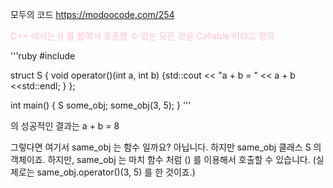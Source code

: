 

모두의 코드 <https://modoocode.com/254>

<span style = "color:pink"> C++ 에서는 () 를 붙여서 호출할 수 있는 모든 것을 Callable 이라고 정의 </span>

'''ruby
#include <iostream>
  
  struct S {
    void operator()(int a, int b) {std::cout << "a + b = " << a + b <<std::endl; }
  };
  
 int main() {
   S some_obj;
   some_obj(3, 5);
 }
 '''
  
 의 성공적인 결과는
  a + b = 8 
  
  그렇다면 여기서 same_obj 는 함수 일까요? 아닙니다. 하지만 same_obj 클래스 S 의 객체이죠. 
  하지만, same_obj 는 마치 함수 처럼 () 를 이용해서 호출할 수 있습니다.
  (실제로는 same_obj.operator()(3, 5) 를 한 것이죠.)
